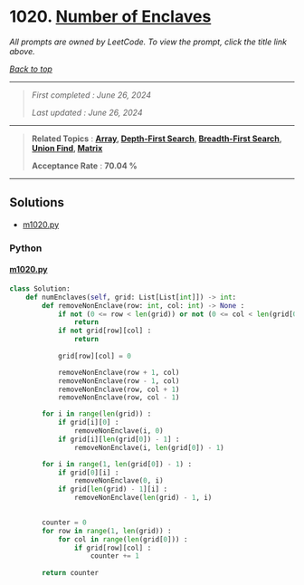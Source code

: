 # 1020. [Number of Enclaves](<https://leetcode.com/problems/number-of-enclaves>)

*All prompts are owned by LeetCode. To view the prompt, click the title link above.*

*[Back to top](<../README.md>)*

------

> *First completed : June 26, 2024*
>
> *Last updated : June 26, 2024*

------

> **Related Topics** : **[Array](<by_topic/Array.md>), [Depth-First Search](<by_topic/Depth-First Search.md>), [Breadth-First Search](<by_topic/Breadth-First Search.md>), [Union Find](<by_topic/Union Find.md>), [Matrix](<by_topic/Matrix.md>)**
>
> **Acceptance Rate** : **70.04 %**

------

## Solutions

- [m1020.py](<../my-submissions/m1020.py>)
### Python
#### [m1020.py](<../my-submissions/m1020.py>)
```Python
class Solution:
    def numEnclaves(self, grid: List[List[int]]) -> int:
        def removeNonEnclave(row: int, col: int) -> None :
            if not (0 <= row < len(grid)) or not (0 <= col < len(grid[0])) :
                return
            if not grid[row][col] :
                return
            
            grid[row][col] = 0

            removeNonEnclave(row + 1, col)
            removeNonEnclave(row - 1, col)
            removeNonEnclave(row, col + 1)
            removeNonEnclave(row, col - 1)

        for i in range(len(grid)) :
            if grid[i][0] :
                removeNonEnclave(i, 0)
            if grid[i][len(grid[0]) - 1] :
                removeNonEnclave(i, len(grid[0]) - 1)

        for i in range(1, len(grid[0]) - 1) :
            if grid[0][i] :
                removeNonEnclave(0, i)
            if grid[len(grid) - 1][i] :
                removeNonEnclave(len(grid) - 1, i)
        

        counter = 0
        for row in range(1, len(grid)) :
            for col in range(len(grid[0])) :
                if grid[row][col] :
                    counter += 1
        
        return counter
```

